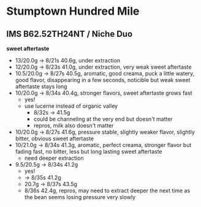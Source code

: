 # Stumptown Hundred Mile

## IMS B62.52TH24NT / Niche Duo

**sweet aftertaste**

- 13/20.0g -> 8/21s 40.6g, under extraction
- 12/20.0g -> 8/23s 41.0g, under extraction, very weak sweet aftertaste
- 10.5/20.0g -> 8/27s 40.5g, aromatic, good creama, puck a little watery, good flavor, disappearing in a few seconds, noticible but weak sweet aftertaste stays long
- 10/20.0g -> 8/34s 40.4g, stronger flavors, sweet aftertaste grows fast
  - yes!
  - use lucerne instead of organic valley
    - 8/32s -> 41.5g
    - could be channeling at the very end but doesn't matter
    - repros, milk also doesn't matter
- 10/20.0g -> 8/27s 41.6g, pressure stable, slightly weaker flavor, slightly bitter, obvious sweet aftertaste
- 10/21.0g -> 8/34s 41.3g, aromatic, perfect creama, stronger flavor but fading fast, no bitter, less but long lasting sweet aftertaste
  - need deeper extraction
- 9.5/20.5g -> 8/34s 41.2g
  - yes!
  - -> 8/35s 41.2g
  - 20.7g -> 8/37s 43.5g
  - 8/36s 42.4g, repros, may need to extract deeper the next time as the bean seems losing pressure very slowly
